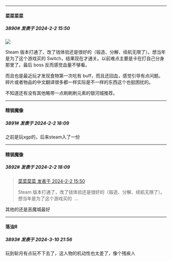 
*****

####  菜菜菜菜  
##### 3890#       发表于 2024-2-2 15:50

<img src="https://static.saraba1st.com/image/smiley/face2017/077.png" referrerpolicy="no-referrer">

Steam 版本打通了，改了钱体验还是很好的（锻造、分解、续航无限了）。想当年是为了这个游戏买的 Switch，结果现在才通关。以前难点主要是卡在打自己分身那里了。最后 boss 反而感觉血量不够看。

而且也是最近玩才发现食物第一次吃有 buff，而且还回血，感觉引导有点问题。碎片或者物品的中文翻译很多都一样实际是不一样的东西这个也挺困扰的。

不知道还有没有其他略带一点刷刷刷元素的银河城推荐。


*****

####  精钢魔像  
##### 3891#       发表于 2024-2-2 18:09

之前是玩xgp的，后来steam入了一份

*****

####  精钢魔像  
##### 3892#       发表于 2024-2-2 18:09

<blockquote><a href="httphttps://bbs.saraba1st.com/2b/forum.php?mod=redirect&amp;goto=findpost&amp;pid=63863129&amp;ptid=1652344" target="_blank">菜菜菜菜 发表于 2024-2-2 15:50</a>

Steam 版本打通了，改了钱体验还是很好的（锻造、分解、续航无限了）。想当年是为了这个游戏买的  ...</blockquote>
其他的还是恶魔城最好

*****

####  落油Я  
##### 3893#       发表于 2024-3-10 21:56

玩到斩月有点玩不下去了，这人物的机动性也太差了，像个残疾人


